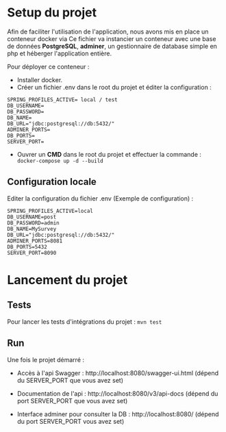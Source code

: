 # Setup du projet
Afin de faciliter l'utilisation de l'application, nous avons mis en place un conteneur docker via 
Ce fichier va instancier un conteneur avec une base de données **PostgreSQL**, **adminer**, un gestionnaire de database simple en php et héberger l'application entière.

Pour déployer ce conteneur : 
* Installer docker.
* Créer un fichier .env dans le root du projet et éditer la configuration : 
```
SPRING_PROFILES_ACTIVE= local / test
DB_USERNAME=
DB_PASSWORD=
DB_NAME=
DB_URL="jdbc:postgresql://db:5432/"
ADMINER_PORTS=
DB_PORTS=
SERVER_PORT=
```

* Ouvrer un **CMD** dans le root du projet et effectuer la commande : 
``` docker-compose up -d --build```

## Configuration locale

Editer la configuration du fichier .env (Exemple de configuration) : 

```
SPRING_PROFILES_ACTIVE=local
DB_USERNAME=post
DB_PASSWORD=admin
DB_NAME=MySurvey
DB_URL="jdbc:postgresql://db:5432/"
ADMINER_PORTS=8081
DB_PORTS=5432
SERVER_PORT=8090
```

# Lancement du projet

## Tests

Pour lancer les tests d'intégrations du projet : `mvn test`

## Run

Une fois le projet démarré : 

* Accès à l'api Swagger : http://localhost:8080/swagger-ui.html (dépend du SERVER_PORT que vous avez set)

* Documentation de l'api : http://localhost:8080/v3/api-docs (dépend du port SERVER_PORT que vous avez set)

* Interface adminer pour consulter la DB : http://localhost:8080/ (dépend du port SERVER_PORT vous avez set)
